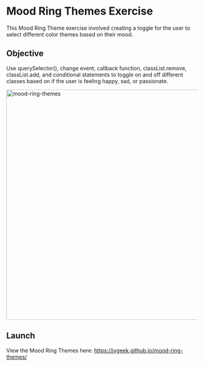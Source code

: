 # Mood Ring Themes Exercise 
This Mood Ring Theme exercise involved creating a toggle for the user to select different color themes based on their mood.

## Objective
Use querySelector(), change event, callback function, classList.remove, classList.add, and conditional statements to toggle on and off different classes based on if the user is feeling happy, sad, or passionate.

<img width="607" alt="mood-ring-themes" src="https://user-images.githubusercontent.com/60168324/152061943-77f624ad-1eff-48f4-a529-07ef9d677cba.png">

## Launch

View the Mood Ring Themes here: https://ivgeek.github.io/mood-ring-themes/
